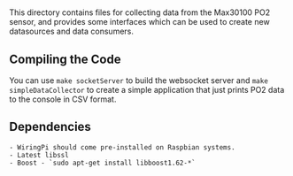 #
This directory contains files for collecting data from the Max30100 PO2 sensor, and provides some interfaces which can be used to create new datasources and data consumers.

## Compiling the Code
You can use `make socketServer` to build the websocket server and `make simpleDataCollector` to create a simple application that just prints PO2 data to the console in CSV format.

## Dependencies

	- WiringPi should come pre-installed on Raspbian systems.
	- Latest libssl
	- Boost - `sudo apt-get install libboost1.62-*`
